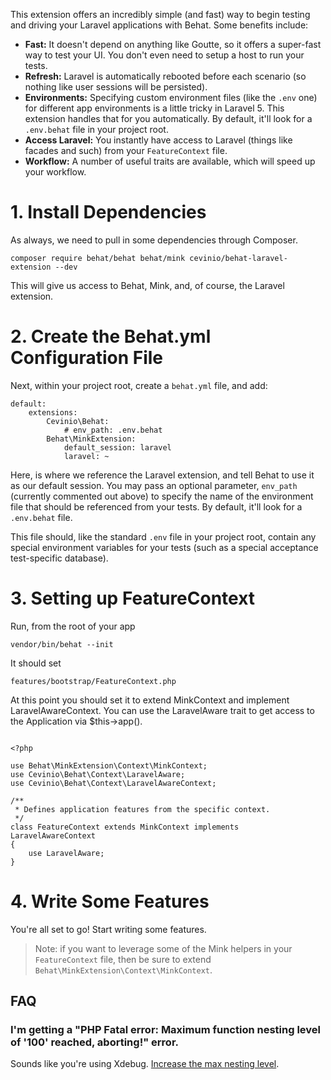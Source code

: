 This extension offers an incredibly simple (and fast) way to begin testing and driving your Laravel applications with Behat. Some benefits include:

- **Fast:** It doesn't depend on anything like Goutte, so it offers a super-fast way to test your UI. You don't even need to setup a host to run your tests.
- **Refresh:** Laravel is automatically rebooted before each scenario (so nothing like user sessions will be persisted).
- **Environments:** Specifying custom environment files (like the `.env` one) for different app environments is a little tricky in Laravel 5. This extension handles that for you automatically. By default, it'll look for a `.env.behat` file in your project root.
- **Access Laravel:** You instantly have access to Laravel (things like facades and such) from your `FeatureContext` file.
- **Workflow:** A number of useful traits are available, which will speed up your workflow.

# 1. Install Dependencies

As always, we need to pull in some dependencies through Composer.

    composer require behat/behat behat/mink cevinio/behat-laravel-extension --dev

This will give us access to Behat, Mink, and, of course, the Laravel extension.

# 2. Create the Behat.yml Configuration File

Next, within your project root, create a `behat.yml` file, and add:

```
default:
    extensions:
        Cevinio\Behat:
            # env_path: .env.behat
        Behat\MinkExtension:
            default_session: laravel
            laravel: ~
```

Here, is where we reference the Laravel extension, and tell Behat to use it as our default session. You may pass an optional parameter, `env_path` (currently commented out above) to specify the name of the environment file that should be referenced from your tests. By default, it'll look for a `.env.behat` file.

This file should, like the standard `.env` file in your project root, contain any special environment variables
for your tests (such as a special acceptance test-specific database).

# 3. Setting up FeatureContext

Run, from the root of your app

~~~
vendor/bin/behat --init 
~~~

It should set 

~~~
features/bootstrap/FeatureContext.php
~~~ 

At this point you should set it to extend MinkContext and implement LaravelAwareContext.
You can use the LaravelAware trait to get access to the Application via $this->app().

~~~

<?php

use Behat\MinkExtension\Context\MinkContext;
use Cevinio\Behat\Context\LaravelAware;
use Cevinio\Behat\Context\LaravelAwareContext;

/**
 * Defines application features from the specific context.
 */
class FeatureContext extends MinkContext implements LaravelAwareContext
{
    use LaravelAware;
}
~~~ 


# 4. Write Some Features

You're all set to go! Start writing some features.

> Note: if you want to leverage some of the Mink helpers in your `FeatureContext` file, then be sure to extend `Behat\MinkExtension\Context\MinkContext`.

## FAQ

### I'm getting a "PHP Fatal error: Maximum function nesting level of '100' reached, aborting!" error.

Sounds like you're using Xdebug. [Increase the max nesting level](http://xdebug.org/docs/all_settings#max_nesting_level).

